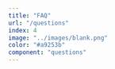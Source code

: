 ```yaml
---
title: "FAQ"
url: "/questions"
index: 4
image: "../images/blank.png"
color: "#a9253b"
component: "questions"
---
```

